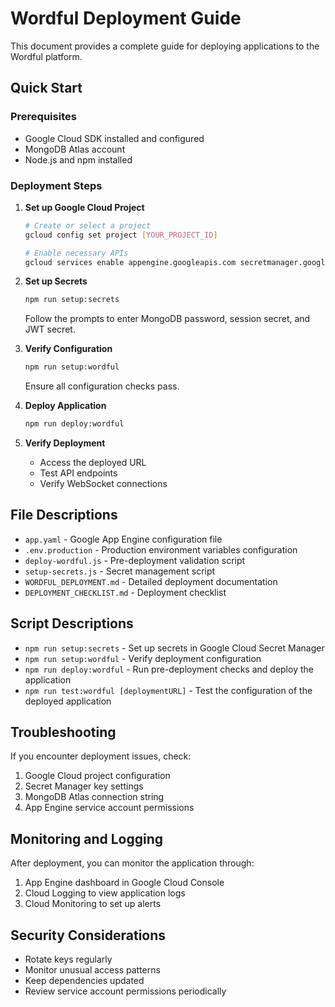 # Wordful Deployment Guide

This document provides a complete guide for deploying applications to the Wordful platform.

## Quick Start

### Prerequisites

- Google Cloud SDK installed and configured
- MongoDB Atlas account
- Node.js and npm installed

### Deployment Steps

1. **Set up Google Cloud Project**
   ```bash
   # Create or select a project
   gcloud config set project [YOUR_PROJECT_ID]
   
   # Enable necessary APIs
   gcloud services enable appengine.googleapis.com secretmanager.googleapis.com
   ```

2. **Set up Secrets**
   ```bash
   npm run setup:secrets
   ```
   Follow the prompts to enter MongoDB password, session secret, and JWT secret.

3. **Verify Configuration**
   ```bash
   npm run setup:wordful
   ```
   Ensure all configuration checks pass.

4. **Deploy Application**
   ```bash
   npm run deploy:wordful
   ```

5. **Verify Deployment**
   - Access the deployed URL
   - Test API endpoints
   - Verify WebSocket connections

## File Descriptions

- `app.yaml` - Google App Engine configuration file
- `.env.production` - Production environment variables configuration
- `deploy-wordful.js` - Pre-deployment validation script
- `setup-secrets.js` - Secret management script
- `WORDFUL_DEPLOYMENT.md` - Detailed deployment documentation
- `DEPLOYMENT_CHECKLIST.md` - Deployment checklist

## Script Descriptions

- `npm run setup:secrets` - Set up secrets in Google Cloud Secret Manager
- `npm run setup:wordful` - Verify deployment configuration
- `npm run deploy:wordful` - Run pre-deployment checks and deploy the application
- `npm run test:wordful [deploymentURL]` - Test the configuration of the deployed application

## Troubleshooting

If you encounter deployment issues, check:

1. Google Cloud project configuration
2. Secret Manager key settings
3. MongoDB Atlas connection string
4. App Engine service account permissions

## Monitoring and Logging

After deployment, you can monitor the application through:

1. App Engine dashboard in Google Cloud Console
2. Cloud Logging to view application logs
3. Cloud Monitoring to set up alerts

## Security Considerations

- Rotate keys regularly
- Monitor unusual access patterns
- Keep dependencies updated
- Review service account permissions periodically